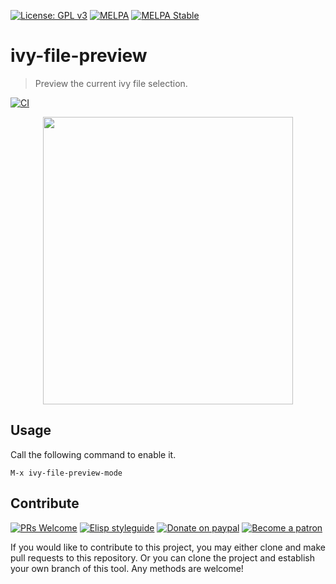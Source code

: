 [![License: GPL v3](https://img.shields.io/badge/License-GPL%20v3-blue.svg)](https://www.gnu.org/licenses/gpl-3.0)
[![MELPA](https://melpa.org/packages/ivy-file-preview-badge.svg)](https://melpa.org/#/ivy-file-preview)
[![MELPA Stable](https://stable.melpa.org/packages/ivy-file-preview-badge.svg)](https://stable.melpa.org/#/ivy-file-preview)

# ivy-file-preview
> Preview the current ivy file selection.

[![CI](https://github.com/jcs-elpa/ivy-file-preview/actions/workflows/test.yml/badge.svg)](https://github.com/jcs-elpa/ivy-file-preview/actions/workflows/test.yml)

<p align="center">
  <img src="./etc/demo.gif" width="400" height="460"/>
</p>

## Usage

Call the following command to enable it.

```
M-x ivy-file-preview-mode
```
## Contribute

[![PRs Welcome](https://img.shields.io/badge/PRs-welcome-brightgreen.svg)](http://makeapullrequest.com)
[![Elisp styleguide](https://img.shields.io/badge/elisp-style%20guide-purple)](https://github.com/bbatsov/emacs-lisp-style-guide)
[![Donate on paypal](https://img.shields.io/badge/paypal-donate-1?logo=paypal&color=blue)](https://www.paypal.me/jcs090218)
[![Become a patron](https://img.shields.io/badge/patreon-become%20a%20patron-orange.svg?logo=patreon)](https://www.patreon.com/jcs090218)

If you would like to contribute to this project, you may either
clone and make pull requests to this repository. Or you can
clone the project and establish your own branch of this tool.
Any methods are welcome!
